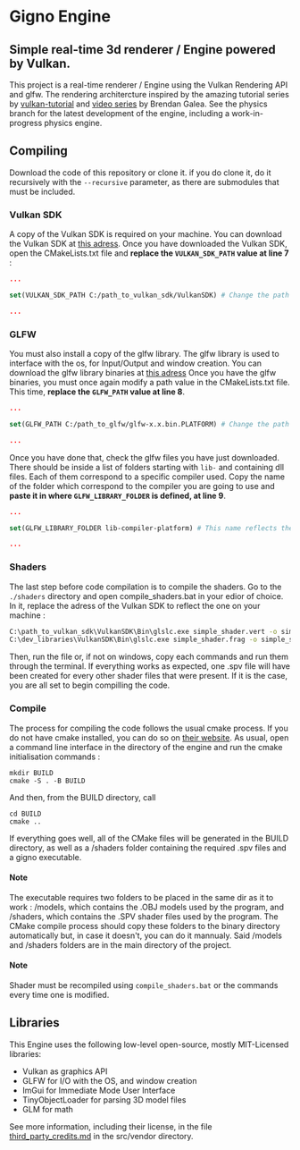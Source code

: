 ﻿# Gigno Engine

## Simple real-time 3d renderer / Engine powered by Vulkan.

This project is a real-time renderer / Engine using the Vulkan Rendering API and glfw. 
The rendering architercture inspired by the amazing tutorial series by [vulkan-tutorial](https://vulkan-tutorial.com/Introduction) and [video series](https://www.youtube.com/playlist?list=PL8327DO66nu9qYVKLDmdLW_84-yE4auCR) by Brendan Galea. 
See the physics branch for the latest development of the engine, including a work-in-progress physics engine.

## Compiling

Download the code of this repository or clone it. if you do clone it, do it recursively with the ```--recursive``` parameter, as there are submodules that must be included.

### Vulkan SDK
A copy of the Vulkan SDK is required on your machine. You can download the Vulkan SDK at [this adress](https://vulkan.lunarg.com/).
Once you have downloaded the Vulkan SDK, open the CMakeLists.txt file and <b>replace the ```VULKAN_SDK_PATH``` value at line 7</b> :
```cmake
...

set(VULKAN_SDK_PATH C:/path_to_vulkan_sdk/VulkanSDK) # Change the path to reflect the one on your machine.

...
```

### GLFW
You must also install a copy of the glfw library. The glfw library is used to interface with the os, for Input/Output and window creation.
You can download the glfw library binaries at [this adress](https://www.glfw.org/download.html)
Once you have the glfw binaries, you must once again modify a path value in the CMakeLists.txt file.
This time, <b>replace the ```GLFW_PATH``` value at line 8</b>.
```cmake
...

set(GLFW_PATH C:/path_to_glfw/glfw-x.x.bin.PLATFORM) # Change the path to reflect the one on your machine.

...
```
Once you have done that, check the glfw files you have just downloaded. There should be inside a list of folders starting with ```lib-``` and containing dll files. 
Each of them correspond to a specific compiler used. Copy the name of the folder which correspond to the compiler you are going to use and <b>paste it in where ```GLFW_LIBRARY_FOLDER``` is defined, at line 9</b>.
```cmake 
...

set(GLFW_LIBRARY_FOLDER lib-compiler-platform) # This name reflects the compiler you are using.

...
```
### Shaders

The last step before code compilation is to compile the shaders. Go to the ```./shaders``` directory and open compile_shaders.bat in your edior of choice. 
In it, replace the adress of the Vulkan SDK to reflect the one on your machine : 
```bat
C:\path_to_vulkan_sdk\VulkanSDK\Bin\glslc.exe simple_shader.vert -o simple_shader.vert.spv
C:\dev_libraries\VulkanSDK\Bin\glslc.exe simple_shader.frag -o simple_shader.frag.spv
```
Then, run the file or, if not on windows, copy each commands and run them through the terminal.
If everything works as expected, one .spv file will have been created for every other shader files that were present.
If it is the case, you are all set to begin compilling the code.


### Compile
The process for compiling the code follows the usual cmake process. If you do not have cmake installed, you can do so on [their website](https://cmake.org/download/).
As usual, open a command line interface in the directory of the engine and run the cmake initialisation commands :
```
mkdir BUILD
cmake -S . -B BUILD
```
And then, from the BUILD directory, call
```
cd BUILD
cmake ..
```
If everything goes well, all of the CMake files will be generated in the BUILD directory, as well as a /shaders folder containing the required .spv files and a gigno executable.

#### Note
The executable requires two folders to be placed in the same dir as it to work : /models, which contains the .OBJ models used by the program, and /shaders, which contains the .SPV shader files used by the program.
The CMake compile process should copy these folders to the binary directory automatically but, in case it doesn't, you can do it mannualy.
Said /models and /shaders folders are in the main directory of the project.

#### Note
Shader must be recompiled using ```compile_shaders.bat``` or the commands every time one is modified. 

## Libraries

This Engine uses the following low-level open-source, mostly MIT-Licensed libraries:
  - Vulkan as graphics API
  - GLFW for I/O with the OS, and window creation
  - ImGui for Immediate Mode User Interface
  - TinyObjectLoader for parsing 3D model files
  - GLM for math

See more information, including their license, in the file [third_party_credits.md](src/vendor/third_party_credits.md) in the src/vendor directory.
